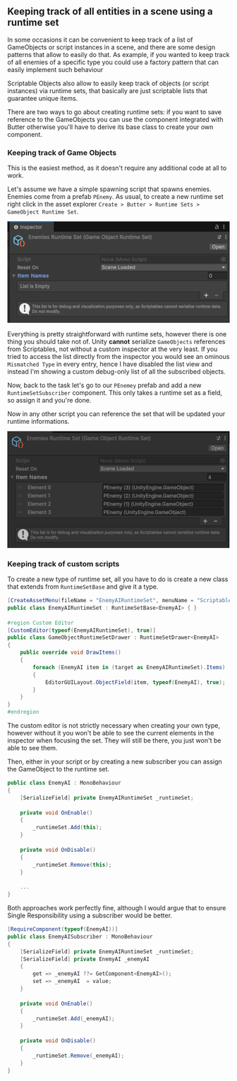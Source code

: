 ## Keeping track of all entities in a scene using a runtime set
In some occasions it can be convenient to keep track of a list of GameObjects or script instances in a scene, and there are some design patterns that allow to easily do that. As example, if you wanted to keep track of all enemies of a specific type you could use a factory pattern that can easily implement such behaviour

Scriptable Objects also allow to easily keep track of objects (or script instances) via runtime sets, that basically are just scriptable lists that guarantee unique items. 

There are two ways to go about creating runtime sets: if you want to save reference to the GameObjects you can use the component integrated with Butter otherwise you'll have to derive its base class to create your own component.

### Keeping track of Game Objects
This is the easiest method, as it doesn't require any additional code at all to work.

Let's assume we have a simple spawning script that spawns enemies. Enemies come from a prefab `PEnemy`. As usual, to create a new runtime set right click in the asset explorer `Create > Butter > Runtime Sets > GameObject Runtime Set`.

![](/Docs/Assets/Runtime_Set.png)

Everything is pretty straightforward with runtime sets, however there is one thing you should take not of. Unity **cannot** serialize `GameObjects` references from Scriptables, not without a custom inspector at the very least. If you tried to access the list directly from the inspector you would see an ominous `Mismatched Type` in every entry, hence I have disabled the list view and instead I'm showing a custom debug-only list of all the subscribed objects.

Now, back to the task let's go to our `PEnemey` prefab and add a new `RuntimeSetSubscriber` component. This only takes a runtime set as a field, so assign it and you're done. 

Now in any other script you can reference the set that will be updated your runtime informations.

![](/Docs/Assets/Runtime_Set_Full.png)

### Keeping track of custom scripts
To create a new type of runtime set, all you have to do is create a new class that extends from `RuntimeSetBase` and give it a type.

```csharp
[CreateAssetMenu(fileName = "EnemyAIRuntimeSet", menuName = "Scriptable Objects/EnemyAI Runtime Set")]
public class EnemyAIRuntimeSet : RuntimeSetBase<EnemyAI> { }

#region Custom Editor
[CustomEditor(typeof(EnemyAIRuntimeSet), true)]
public class GameObjectRuntimeSetDrawer : RuntimeSetDrawer<EnemyAI>
{
    public override void DrawItems()
    {
        foreach (EnemyAI item in (target as EnemyAIRuntimeSet).Items)
        {
            EditorGUILayout.ObjectField(item, typeof(EnemyAI), true);
        }
    }
}
#endregion
```

The custom editor is not strictly necessary when creating your own type, however without it you won't be able to see the current elements in the inspector when focusing the set. They will still be there, you just won't be able to see them.

Then, either in your script or by creating a new subscriber you can assign the GameObject to the runtime set. 

```csharp
public class EnemyAI : MonoBehaviour
{
    [SerializeField] private EnemyAIRuntimeSet _runtimeSet;

    private void OnEnable()
    {
        _runtimeSet.Add(this);
    }

    private void OnDisable()
    {
        _runtimeSet.Remove(this);
    }

    ...
}
```

Both approaches work perfectly fine, although I would argue that to ensure Single Responsibility using a subscriber would be better.

```csharp
[RequireComponent(typeof(EnemyAI))]
public class EnemyAISubscriber : MonoBehaviour
{
    [SerializeField] private EnemyAIRuntimeSet _runtimeSet;
    [SerializeField] private EnemyAI _enemyAI
    {
        get => _enemyAI ??= GetComponent<EnemyAI>();
        set => _enemyAI  = value;
    }

    private void OnEnable()
    {
        _runtimeSet.Add(_enemyAI);
    }

    private void OnDisable()
    {
        _runtimeSet.Remove(_enemyAI);
    }
}
```